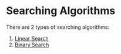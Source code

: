 # Searching Algorithms
There are 2 types of searching algorithms:
1. [Linear Search](img/linear_search.png)
2. [Binary Search](img/binary_search.png)